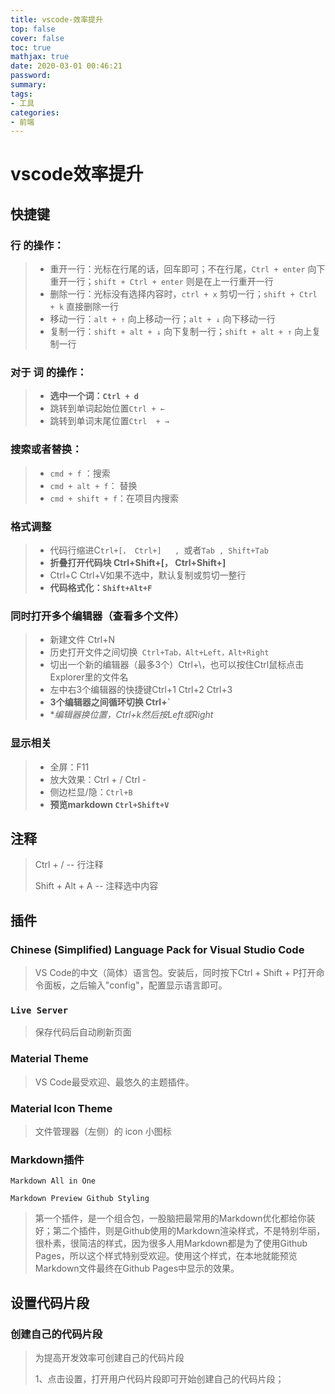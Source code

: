 ```yaml
---
title: vscode-效率提升
top: false
cover: false
toc: true
mathjax: true
date: 2020-03-01 00:46:21
password:
summary:
tags:
- 工具
categories:
- 前端
---
```


# vscode效率提升

## 快捷键

### **行** 的操作：

> - 重开一行：光标在行尾的话，回车即可；不在行尾，`Ctrl + enter` 向下重开一行；`shift + Ctrl + enter` 则是在上一行重开一行
> - 删除一行：光标没有选择内容时，`ctrl + x` 剪切一行；`shift + Ctrl + k` 直接删除一行
> - 移动一行：`alt + ↑` 向上移动一行；`alt + ↓` 向下移动一行
> - 复制一行：`shift + alt + ↓` 向下复制一行；`shift + alt + ↑` 向上复制一行
>
> 

### 对于 **词** 的操作：

> - **选中一个词：`Ctrl + d`**
> - 跳转到单词起始位置`Ctrl + ← ` 
> - 跳转到单词末尾位置`Ctrl  + →`

### 搜索或者替换：

> - `cmd + f` ：搜索
> - `cmd + alt + f`： 替换
> - `cmd + shift + f`：在项目内搜索

### 格式调整

> - 代码行缩进C`trl+[， Ctrl+]   , `或者`Tab , Shift+Tab`
> - **折叠打开代码块 Ctrl+Shift+[， Ctrl+Shift+]**
> - Ctrl+C Ctrl+V如果不选中，默认复制或剪切一整行
> - **代码格式化：`Shift+Alt+F`**



### 同时打开多个编辑器（查看多个文件）

> - 新建文件 Ctrl+N
> - 历史打开文件之间切换` Ctrl+Tab，Alt+Left，Alt+Right`
> - 切出一个新的编辑器（最多3个）Ctrl+\，也可以按住Ctrl鼠标点击Explorer里的文件名
> - 左中右3个编辑器的快捷键Ctrl+1 Ctrl+2 Ctrl+3
> - **3个编辑器之间循环切换 Ctrl+`**
> - **编辑器换位置，Ctrl+k然后按Left或Right*

### **显示相关**

> - 全屏：F11
> - 放大效果：Ctrl +  / Ctrl  -
> - 侧边栏显/隐：`Ctrl+B`
> - **预览markdown `Ctrl+Shift+V`**

 

## 注释

> Ctrl + / --  行注释
>
> Shift + Alt + A  -- 注释选中内容

## 插件

### Chinese (Simplified) Language Pack for Visual Studio Code

> VS Code的中文（简体）语言包。安装后，同时按下Ctrl + Shift + P打开命令面板，之后输入"config"，配置显示语言即可。

### `Live Server`

> 保存代码后自动刷新页面

### Material Theme

> VS Code最受欢迎、最悠久的主题插件。

### **Material Icon Theme**

> 文件管理器（左侧）的 icon 小图标



### Markdown插件

`Markdown All in One`

`Markdown Preview Github Styling`  

> 第一个插件，是一个组合包，一股脑把最常用的Markdown优化都给你装好；第二个插件，则是Github使用的Markdown渲染样式，不是特别华丽，很朴素，很简洁的样式，因为很多人用Markdown都是为了使用Github Pages，所以这个样式特别受欢迎。使用这个样式，在本地就能预览Markdown文件最终在Github Pages中显示的效果。 

## 设置代码片段

### 创建自己的代码片段

> 为提高开发效率可创建自己的代码片段
>
> 1、点击设置，打开用户代码片段即可开始创建自己的代码片段；

